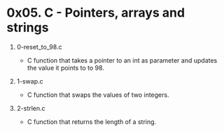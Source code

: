 # 0x05. C - Pointers, arrays and strings

1. 0-reset_to_98.c
   - C function that takes a pointer to an int as parameter and updates the value it points to to 98.

2. 1-swap.c
   - C function that swaps the values of two integers.

3. 2-strlen.c
   - C function that returns the length of a string.


